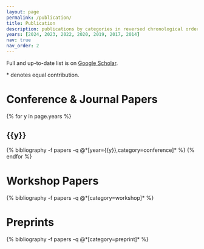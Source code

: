```yaml
---
layout: page
permalink: /publication/
title: Publication
description: publications by categories in reversed chronological order.
years: [2024, 2023, 2022, 2020, 2019, 2017, 2014]
nav: true
nav_order: 2
---
```


<!-- _pages/publications.md -->
<div class="publications">
<!-- * denotes equal contribution -->
<!-- <h1> preprints </h1> -->

<p>Full and up-to-date list is on <a href="https://scholar.google.com/citations?user=8N04pBgAAAAJ" target="_blank">Google Scholar</a>.</p>
<p>* denotes equal contribution.</p>

<h1> Conference & Journal Papers </h1>
{% for y in page.years %}
  <h2 class="year">{{y}}</h2>
  {% bibliography -f papers -q @*[year={{y}},category=conference]* %}
{% endfor %}

<h1> Workshop Papers </h1>
{% bibliography -f papers -q @*[category=workshop]* %}

<h1> Preprints </h1>
{% bibliography -f papers -q @*[category=preprint]* %}

</div>
